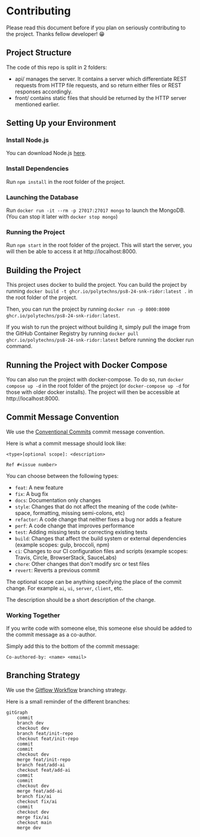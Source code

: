 # Contributing

Please read this document before if you plan on seriously contributing to the project. Thanks fellow developer! 😁

## Project Structure

The code of this repo is split in 2 folders:

-   api/ manages the server. It contains a server which differentiate REST requests from HTTP file requests, and so
    return either files or REST responses accordingly.
-   front/ contains static files that should be returned by the HTTP server mentioned earlier.

## Setting Up your Environment

### Install Node.js

You can download Node.js [here](https://nodejs.org/en/download/).

### Install Dependencies

Run `npm install` in the root folder of the project.

### Launching the Database

Run `docker run -it --rm -p 27017:27017 mongo` to launch the MongoDB. (You can stop it later with `docker stop mongo`)

### Running the Project

Run `npm start` in the root folder of the project. This will start the server, you will then be able to access it at http://localhost:8000.

## Building the Project

This project uses docker to build the project. You can build the project by running `docker build -t ghcr.io/polytechns/ps8-24-snk-ridor:latest .` in the root folder of the project.

Then, you can run the project by running `docker run -p 8000:8000 ghcr.io/polytechns/ps8-24-snk-ridor:latest`.

If you wish to run the project without building it, simply pull the image from the GitHub Container Registry by running `docker pull ghcr.io/polytechns/ps8-24-snk-ridor:latest` before running the docker run command.

## Running the Project with Docker Compose

You can also run the project with docker-compose. To do so, run `docker compose up -d` in the root folder of the project (or `docker-compose up -d` for those with older docker installs). The project will then be accessible at http://localhost:8000.

## Commit Message Convention

We use the [Conventional Commits](https://www.conventionalcommits.org/en/v1.0.0/) commit message convention.

Here is what a commit message should look like:

```
<type>[optional scope]: <description>

Ref #<issue number>
```

You can choose between the following types:

-   `feat`: A new feature
-   `fix`: A bug fix
-   `docs`: Documentation only changes
-   `style`: Changes that do not affect the meaning of the code (white-space, formatting, missing semi-colons, etc)
-   `refactor`: A code change that neither fixes a bug nor adds a feature
-   `perf`: A code change that improves performance
-   `test`: Adding missing tests or correcting existing tests
-   `build`: Changes that affect the build system or external dependencies (example scopes: gulp, broccoli, npm)
-   `ci`: Changes to our CI configuration files and scripts (example scopes: Travis, Circle, BrowserStack, SauceLabs)
-   `chore`: Other changes that don't modify src or test files
-   `revert`: Reverts a previous commit

The optional scope can be anything specifying the place of the commit change. For example `ai`, `ui`, `server`, `client`, etc.

The description should be a short description of the change.

### Working Together

If you write code with someone else, this someone else should be added to the commit message as a co-author.

Simply add this to the bottom of the commit message:

```
Co-authored-by: <name> <email>
```

## Branching Strategy

We use the [Gitflow Workflow](https://www.atlassian.com/git/tutorials/comparing-workflows/gitflow-workflow) branching strategy.

Here is a small reminder of the different branches:

```mermaid
gitGraph
    commit
    branch dev
    checkout dev
    branch feat/init-repo
    checkout feat/init-repo
    commit
    commit
    checkout dev
    merge feat/init-repo
    branch feat/add-ai
    checkout feat/add-ai
    commit
    commit
    checkout dev
    merge feat/add-ai
    branch fix/ai
    checkout fix/ai
    commit
    checkout dev
    merge fix/ai
    checkout main
    merge dev
```
